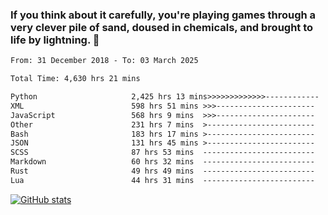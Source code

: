 ### If you think about it carefully, you're playing games through a very clever pile of sand, doused in chemicals, and brought to life by lightning.  👋


<!--START_SECTION:waka-->

```txt
From: 31 December 2018 - To: 03 March 2025

Total Time: 4,630 hrs 21 mins

Python                     2,425 hrs 13 mins>>>>>>>>>>>>>------------   52.38 %
XML                        598 hrs 51 mins >>>----------------------   12.93 %
JavaScript                 568 hrs 9 mins  >>>----------------------   12.27 %
Other                      231 hrs 7 mins  >------------------------   04.99 %
Bash                       183 hrs 17 mins >------------------------   03.96 %
JSON                       131 hrs 45 mins >------------------------   02.85 %
SCSS                       87 hrs 53 mins  -------------------------   01.90 %
Markdown                   60 hrs 32 mins  -------------------------   01.31 %
Rust                       49 hrs 49 mins  -------------------------   01.08 %
Lua                        44 hrs 31 mins  -------------------------   00.96 %
```

<!--END_SECTION:waka-->

[![GitHub stats](https://github-readme-stats.vercel.app/api?username=XenophonLXH&show_icons=true&theme=dark)](https://github.com/anuraghazra/github-readme-stats)
